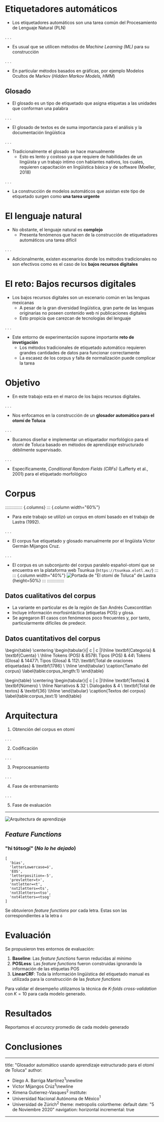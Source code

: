 # Etiquetadores automáticos

* Los etiquetadores automáticos son una tarea común del Procesamiento de Lenguaje
Natural (PLN)

. . .

* Es usual que se utilicen métodos de *Machine Learning (ML)* para su
  construcción

. . .

* En particular métodos basados en gráficas, por ejemplo Modelos Ocultos de
  Markov (*Hidden Markov Models, HMM*)


## Glosado

* El glosado es un tipo de etiquetado que asigna etiquetas a las unidades que
  conforman una palabra

. . .

* El glosado de textos es de suma importancia para el análisis y la
  documentación lingüística

. . .

* Tradicionalmente el glosado se hace manualmente
  * Esto es lento y costoso ya que requiere de habilidades de un
    lingüista y un trabajo intimo con hablantes nativos, los cuales, requieren
    capacitación en lingüística básica y de software (Moeller, 2018)
 
. . .

* La construcción de modelos automáticos que asistan este tipo de etiquetado
  surgen como **una tarea urgente**

# El lenguaje natural
 
* No obstante, el lenguaje natural es **complejo**
  * Presenta fenómenos que hacen de la construcción de etiquetadores
    automáticos una tarea difícil

. . . 

* Adicionalmente, existen escenarios donde los métodos tradicionales no son
  efectivos como es el caso de los **bajos recursos digitales**

# El reto: Bajos recursos digitales

* Los bajos recursos digitales son un escenario común en las lenguas mexicanas
  * A pesar de la gran diversidad lingüística, gran parte de las lenguas
    originarias no poseen contenido web ni publicaciones digitales
  * Esto propicia que carezcan de tecnologías del lenguaje

. . .

* Este entorno de experimentación supone importante **reto de invetigación** 
  * Los métodos tradicionales de etiquetado automático requieren grandes
    cantidades de datos para funcionar correctamente
  * La escasez de los corpus y falta de normalización puede complicar la tarea

# Objetivo

* En este trabajo esta en el marco de los bajos recursos digitales. 

. . .

* Nos enfocamos en la construcción de un **glosador automático para el otomí de
Toluca**

. . .

* Bucamos diseñar e implementar un etiquetador morfológico para el otomí de
Toluca basado en métodos de aprendizaje estructurado débilmente supervisado.

. . .

* Específicamente, *Conditional Random Fields (CRFs)* (Lafferty et al., 2001)
para el etiquetado morfológico

# Corpus 

:::::::::::::: {.columns}
::: {.column width="60%"}
* Para este trabajo se utilizó un corpus en otomí basado en el trabajo de
  Lastra (1992).

. . . 

* El corpus fue etiquetado y glosado manualmente por el
  lingüista Víctor Germán Mijangos Cruz.

. . .

* El corpus es un subconjunto del corpus paralelo español-otomí que
se encuentra en la plataforma web Tsunkua (`https://tsunkua.elotl.mx/`)
:::
::: {.column width="40%"}
![Portada de "El otomí de Toluca" de Lastra](img/otomi_toluca.png){height=50%}
:::
::::::::::::::



## Datos cualitativos del corpus

* La variante en particular es de la región de San Andrés Cuexcontitlan
* Incluye información morfosintáctica (etiquetas POS) y glosa.
* Se agregaron 81 casos con fenómenos poco frecuentes y, por tanto,
  particularmente difíciles de predecir.
 

## Datos cuantitativos del corpus

\begin{table}
	\centering
	\begin{tabular}{| c | c |}\hline
		\textbf{Categoría} & \textbf{Cuenta} \\ \hline
		Tokens (POS) & 8578\\
		Tipos (POS) & 44\\
		Tokens (Glosa) & 14477\\
		Tipos (Glosa) & 112\\
		\textbf{Total de oraciones etiquetadas} & \textbf{1786} \\ \hline
	\end{tabular}
	\caption{Tamaño del corpus}
	\label{table:corpus_length:1}
\end{table}

\begin{table}
	\centering
	\begin{tabular}{| c | c |}\hline
		\textbf{Textos} & \textbf{Número} \\ \hline
		Narrativos & 32 \\
		Dialogados & 4  \\
		\textbf{Total de textos}  & \textbf{36} \\\hline
	\end{tabular}
	\caption{Textos del corpus}
	\label{table:corpus_text:1}
\end{table}

# Arquitectura

1. Obtención del corpus en otomí

. . .

2. Codificación

. . .

3. Preprocesamiento

. . . 

4. Fase de entrenamiento

. . .

5. Fase de evaluación

---

![Arquitectura de aprendizaje](img/arquitectura.png "opt title")

## *Feature Functions*

### "hi tótsogí" (*No lo he dejado*) 

```
[
  'bias',
  'letterLowercase=ó',
  'EOS',
  'letterposition=-5',
  'prevletter=t>',
  'nxtletter=<t',
  'nxt2letters=<ts',
  'nxt3letters=<tso',
  'nxt4letters=<tsog'
]
```

Se obtuvieron *feature functions* por cada letra. Estas son las
correspondientes a la letra `ó`

# Evaluación

Se propusieron tres entornos de evaluación:

1. **Baseline**: Las *feature functions* fueron reducidas al mínimo
2. **POSLess**: Las *feature functions* fueron construidas ignorando la
   información de las etiquetas POS
3. **LinearCRF**: Toda la información lingüística del etiquetado manual es
   utilizada para la construcción de las *feature functions*

Para validar el desempeño utilizamos la técnica de *K-folds cross-validation*
con $K=10$ para cada modelo generado. 

# Resultados

Reportamos el *accuracy* promedio de cada modelo generado

# Conclusiones


---
title: "Glosador automático usando aprendizaje estructurado para el otomí de Toluca"
author: 
- Diego A. Barriga Martínez$^1$\newline
- Victor Mijangos Crúz$^1$\newline
- Ximena Gutierrez-Vasques$^2$
institute: 
- Universidad Nacional Autónoma de México$^1$
- Universidad de Zúrich$^2$
theme: metropolis
colortheme: default 
date: "5 de Noviembre 2020"
navigation: horizontal
incremental: true
---
